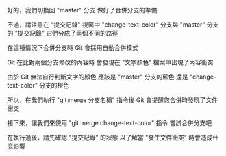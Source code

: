 好的，我們切換回 "master" 分支
做好了合併分支的準備

不過，請注意在 "提交記錄" 視窗中
"change-text-color" 分支與 "master" 分支的 "提交記錄"
它們分成了兩個不同的路徑

在這種情況下合併分支時
Git 會採用自動合併模式

Git 在比對兩個分支修改的內容時
會發現在 "文字顏色" 檔案中出現了內容衝突

由於 Git 無法自行判斷文字的顏色
應該是 "master" 分支的藍色
還是 "change-text-color" 分支的橙色

所以，在我們執行 "git merge 分支名稱" 指令後
Git 會提醒您合併時發現了文件衝突

接下來，讓我們來使用 "git merge change-text-color" 指令
嘗試合併分支吧

在執行過後，請先確認 "提交記錄" 的狀態
以了解當 "發生文件衝突" 時會造成什麼影響